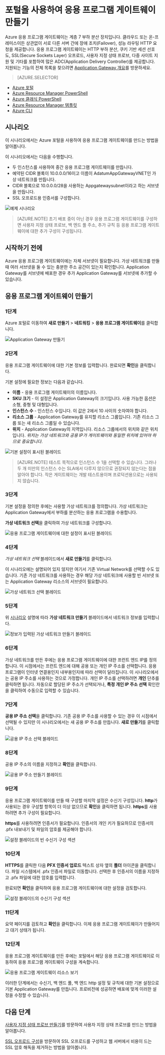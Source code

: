 <properties
   pageTitle="포털을 사용하여 응용 프로그램 게이트웨이 만들기 | Microsoft Azure"
   description="포털을 사용하여 응용 프로그램 게이트웨이를 만드는 방법을 알아봅니다."
   services="application-gateway"
   documentationCenter="na"
   authors="georgewallace"
   manager="carmonm"
   editor=""
   tags="azure-resource-manager"
/>
<tags  
   ms.service="application-gateway"
   ms.devlang="na"
   ms.topic="article"
   ms.tgt_pltfrm="na"
   ms.workload="infrastructure-services"
   ms.date="09/09/2016"
   ms.author="gwallace" />

# 포털을 사용하여 응용 프로그램 게이트웨이 만들기

Azure 응용 프로그램 게이트웨이는 계층 7 부하 분산 장치입니다. 클라우드 또는 온-프레미스이든 상관없이 서로 다른 서버 간에 장애 조치(Failover), 성능 라우팅 HTTP 요청을 제공합니다. 응용 프로그램 게이트웨이는 HTTP 부하 분산, 쿠키 기반 세션 선호도, SSL(Secure Sockets Layer) 오프로드, 사용자 지정 상태 프로브, 다중 사이트 지원 및 기타를 포함하여 많은 ADC(Application Delivery Controller)를 제공합니다. 지원되는 기능의 전체 목록을 찾으려면 [Application Gateway 개요](application-gateway-introduction.md)를 방문하세요.

> [AZURE.SELECTOR]
- [Azure 포털](application-gateway-create-gateway-portal.md)
- [Azure Resource Manager PowerShell](application-gateway-create-gateway-arm.md)
- [Azure 클래식 PowerShell](application-gateway-create-gateway.md)
- [Azure Resource Manager 템플릿](application-gateway-create-gateway-arm-template.md)
- [Azure CLI](application-gateway-create-gateway-cli.md)

## 시나리오

이 시나리오에서는 Azure 포털을 사용하여 응용 프로그램 게이트웨이를 만드는 방법을 알아봅니다.

이 시나리오에서는 다음을 수행합니다.

- 두 인스턴스를 사용하여 중간 응용 프로그램 게이트웨이를 만듭니다.
- 예약된 CIDR 블록이 10.0.0.0/16이고 이름이 AdatumAppGatewayVNET인 가상 네트워크를 만듭니다.
- CIDR 블록으로 10.0.0.0/28을 사용하는 Appgatewaysubnet이라고 하는 서브넷을 만듭니다.
- SSL 오프로드용 인증서를 구성합니다.

![예제 시나리오][scenario]

>[AZURE.NOTE] 초기 배포 중이 아닌 경우 응용 프로그램 게이트웨이를 구성하면 사용자 지정 상태 프로브, 백 엔드 풀 주소, 추가 규칙 등 응용 프로그램 게이트웨이에 대한 추가 구성이 구성됩니다.

## 시작하기 전에

Azure 응용 프로그램 게이트웨이에는 자체 서브넷이 필요합니다. 가상 네트워크를 만들 때 여러 서브넷을 둘 수 있는 충분한 주소 공간이 있는지 확인합니다. Application Gateway를 서브넷에 배포한 경우 추가 Application Gateway를 서브넷에 추가할 수 있습니다.

## 응용 프로그램 게이트웨이 만들기

### 1단계

Azure 포털로 이동하여 **새로 만들기** > **네트워킹** > **응용 프로그램 게이트웨이**를 클릭합니다.

![Application Gateway 만들기][1]

### 2단계

응용 프로그램 게이트웨이에 대한 기본 정보를 입력합니다. 완료되면 **확인**을 클릭합니다.

기본 설정에 필요한 정보는 다음과 같습니다.

- **이름** - 응용 프로그램 게이트웨이의 이름입니다.
- **SKU 크기** - 이 설정은 Application Gateway의 크기입니다. 사용 가능한 옵션은 소형, 중형 및 대형입니다.
- **인스턴스 수** - 인스턴스 수입니다. 이 값은 2에서 10 사이의 숫자여야 합니다.
- **리소스 그룹** - Application Gateway를 유지할 리소스 그룹입니다. 기존 리소스 그룹 또는 새 리소스 그룹일 수 있습니다.
- **위치** - Application Gateway의 지역입니다. 리소스 그룹에서의 위치와 같은 위치입니다. *위치는 가상 네트워크와 공용 IP가 게이트웨이와 동일한 위치에 있어야 하므로 중요합니다*.

![기본 설정이 표시된 블레이드][2]

>[AZURE.NOTE] 테스트 목적으로 인스턴스 수 1을 선택할 수 있습니다. 그러나 두 개 미만의 인스턴스 수는 SLA에서 다루지 않으므로 권장되지 않는다는 점을 알아야 합니다. 작은 게이트웨이는 개발 테스트용이며 프로덕션용으로는 사용되지 않습니다.

### 3단계

기본 설정을 정의한 후에는 사용할 가상 네트워크를 정의합니다. 가상 네트워크는 Application Gateway에서 부하를 분산하는 응용 프로그램을 수용합니다.

**가상 네트워크 선택**을 클릭하여 가상 네트워크를 구성합니다.

![응용 프로그램 게이트웨이에 대한 설정이 표시된 블레이드][3]

### 4단계

*가상 네트워크 선택* 블레이드에서 **새로 만들기**를 클릭합니다.

이 시나리오에는 설명되어 있지 않지만 여기서 기존 Virtual Network를 선택할 수도 있습니다. 기존 가상 네트워크를 사용하는 경우 해당 가상 네트워크에 사용할 빈 서브넷 또는 Application Gateway 리소스의 서브넷이 필요합니다.

![가상 네트워크 선택 블레이드][4]

### 5단계

위 [시나리오](#scenario) 설명에 따라 **가상 네트워크 만들기** 블레이드에서 네트워크 정보를 입력합니다.

![정보가 입력된 가상 네트워크 만들기 블레이드][5]

### 6단계

가상 네트워크를 만든 후에는 응용 프로그램 게이트웨이에 대한 프런트 엔드 IP를 정의합니다. 이 시점에서는 프런트 엔드에 대해 공용 또는 개인 IP 주소를 선택합니다. 응용 프로그램이 인터넷 연결용인지 내부용인지에 따라 선택이 달라집니다. 이 시나리오에서는 공용 IP 주소를 사용하는 것으로 가정합니다. 개인 IP 주소를 선택하려면 **개인** 단추를 클릭하면 됩니다. 자동으로 할당된 IP 주소가 선택되거나, **특정 개인 IP 주소 선택** 확인란을 클릭하여 수동으로 입력할 수 있습니다.

### 7단계

**공용 IP 주소 선택**을 클릭합니다. 기존 공용 IP 주소를 사용할 수 있는 경우 이 시점에서 선택될 수 있지만 이 시나리오에서는 새 공용 IP 주소를 만듭니다. **새로 만들기**를 클릭합니다.

![공용 IP 주소 선택 블레이드][6]

### 8단계

공용 IP 주소의 이름을 지정하고 **확인**을 클릭합니다.

![공용 IP 주소 만들기 블레이드][7]

### 9단계

응용 프로그램 게이트웨이를 만들 때 구성할 마지막 설정은 수신기 구성입니다. **http**가 사용되는 경우 구성할 항목이 더 이상 없으므로 **확인**을 클릭하면 됩니다. **https**를 사용하려면 추가 구성이 필요합니다.

**https**를 사용하려면 인증서가 필요합니다. 인증서의 개인 키가 필요하므로 인증서의 .pfx 내보내기 및 파일의 암호를 제공해야 합니다.


![설정 블레이드의 빈 수신기 구성 섹션][8]

### 10단계

**HTTPS**를 클릭한 다음 **PFX 인증서 업로드** 텍스트 상자 옆의 **폴더** 아이콘을 클릭합니다. 파일 시스템에서 .pfx 인증서 파일로 이동합니다. 선택한 후 인증서의 이름을 지정하고 .pfx 파일에 대한 암호를 입력합니다.

완료되면 **확인**을 클릭하여 응용 프로그램 게이트웨이에 대한 설정을 검토합니다.

![설정 블레이드의 수신기 구성 섹션][9]

### 11단계

요약 페이지를 검토하고 **확인**을 클릭합니다. 이제 응용 프로그램 게이트웨이가 만들어지고 대기 상태가 됩니다.

### 12단계

응용 프로그램 게이트웨이를 만든 후에는 포털에서 해당 응용 프로그램 게이트웨이로 이동하여 응용 프로그램 게이트웨이 구성을 계속합니다.

![응용 프로그램 게이트웨이 리소스 보기][10]

이러한 단계에서는 수신기, 백 엔드 풀, 백 엔드 http 설정 및 규칙에 대한 기본 설정으로 기본 Application Gateway를 만듭니다. 프로비전에 성공하면 배포에 맞게 이러한 설정을 수정할 수 있습니다.

## 다음 단계

[사용자 지정 상태 프로브 만들기](application-gateway-create-probe-portal.md)를 방문하여 사용자 지정 상태 프로브를 만드는 방법을 알아봅니다.

[SSL 오프로드 구성](application-gateway-ssl-portal.md)을 방문하여 SSL 오프로드를 구성하고 웹 서버에서 비용이 드는 SSL 암호 해독을 제거하는 방법을 알아봅니다.

<!--Image references-->
[1]: ./media/application-gateway-create-gateway-portal/figure1.png
[2]: ./media/application-gateway-create-gateway-portal/figure2.png
[3]: ./media/application-gateway-create-gateway-portal/figure3.png
[4]: ./media/application-gateway-create-gateway-portal/figure4.png
[5]: ./media/application-gateway-create-gateway-portal/figure5.png
[6]: ./media/application-gateway-create-gateway-portal/figure6.png
[7]: ./media/application-gateway-create-gateway-portal/figure7.png
[8]: ./media/application-gateway-create-gateway-portal/figure8.png
[9]: ./media/application-gateway-create-gateway-portal/figure9.png
[10]: ./media/application-gateway-create-gateway-portal/figure10.png
[scenario]: ./media/application-gateway-create-gateway-portal/scenario.png

<!---HONumber=AcomDC_0921_2016-->
